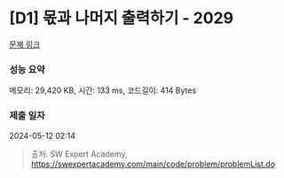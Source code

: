 # [D1] 몫과 나머지 출력하기 - 2029 

[문제 링크](https://swexpertacademy.com/main/code/problem/problemDetail.do?contestProbId=AV5QGNvKAtEDFAUq) 

### 성능 요약

메모리: 29,420 KB, 시간: 133 ms, 코드길이: 414 Bytes

### 제출 일자

2024-05-12 02:14



> 출처: SW Expert Academy, https://swexpertacademy.com/main/code/problem/problemList.do
